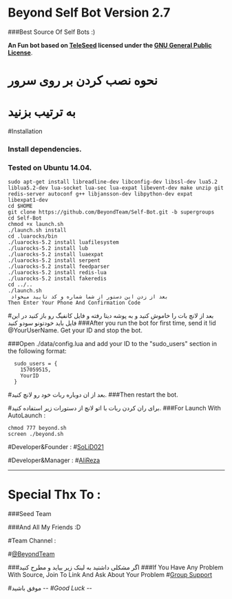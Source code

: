 # Beyond Self Bot Version 2.7
###Best Source Of Self Bots :)

**An Fun bot based on [TeleSeed](https://github.com/SEEDTEAM/TeleSeed) licensed under the [GNU General Public License](https://github.com/BeyondTeam/Self-Bot/blob/master/LICENSE)**.

# نحوه نصب کردن بر روی سرور

# به ترتیب بزنید
#Installation
### Install dependencies.
### Tested on Ubuntu 14.04.
```
sudo apt-get install libreadline-dev libconfig-dev libssl-dev lua5.2 liblua5.2-dev lua-socket lua-sec lua-expat libevent-dev make unzip git redis-server autoconf g++ libjansson-dev libpython-dev expat libexpat1-dev
cd $HOME
git clone https://github.com/BeyondTeam/Self-Bot.git -b supergroups
cd Self-Bot
chmod +x launch.sh
./launch.sh install
cd .luarocks/bin
./luarocks-5.2 install luafilesystem
./luarocks-5.2 install lub
./luarocks-5.2 install luaexpat
./luarocks-5.2 install serpent
./luarocks-5.2 install feedparser
./luarocks-5.2 install redis-lua
./luarocks-5.2 install fakeredis
cd ../..
./launch.sh 
 بعد از زدن این دستور از شما شماره و کد تایید میخواد
Then Enter Your Phone And Confirmation Code
```
#بعد از لانچ بات را خاموش کنید و به پوشه دیتا رفته و فایل کانفیگ رو باز کنید در این فایل باید خودتونو سودو کنید
###After you run the bot for first time, send it !id @YourUserName. Get your ID and stop the bot.

###Open ./data/config.lua and add your ID to the "sudo_users" section in the following format:
```
  sudo_users = {
    157059515,
    YourID
  }
```
#بعد از ان دوباره ربات خود رو لانچ کنید.
###Then restart the bot.

#برای ران کردن ربات با اتو لانچ از دستورات زیر استفاده کنید.
###For Launch With AutoLaunch :
```
chmod 777 beyond.sh
screen ./beyond.sh
```

#Developer&Founder : 
#[SoLiD021](https://telegram.me/SoLiD021)

#Developer&Manager : 
#[AliReza](https://telegram.me/CliApi)

* * *

# Special Thx To :
###Seed Team

###And All My Friends :D

#Team Channel :

#[@BeyondTeam](https://telegram.me/BeyondTeam)

###اگر مشکلی داشتید به لینک زیر بیاید و مطرح کنید
###If You Have Any Problem With Source, Join To Link And Ask About Your Problem
#[Group Support](https://telegram.me/joinchat/DH-5lD7jQzz0TsOC3Ar5Tg)

#موفق باشید -_-
#Good Luck -_-
